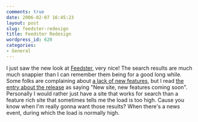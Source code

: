 ```yaml
---
comments: true
date: 2006-02-07 16:45:23
layout: post
slug: feedster-redesign
title: Feedster Redesign
wordpress_id: 620
categories:
- General
---
```


I just saw the new look at [Feedster](http://www.feedster.com), very nice! The search results are much much snappier than I can remember them being for a good long while. Some folks are complaining about [a lack of new features](http://www.makeyougohmm.com/?p=2926), but I read [the entry about the release](http://www.feedster.com/blog/2006/02/06/new-feedster-sitenew-features/) as saying "New site, new features coming soon". Personally I would rather just have a site that works for search than a feature rich site that sometimes tells me the load is too high. Cause you know when I'm really gonna want those results? When there's a news event, during which the load is normally high.
